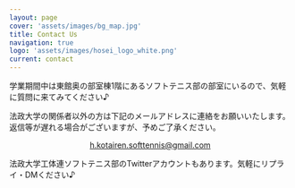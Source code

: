 ```yaml
---
layout: page
cover: 'assets/images/bg_map.jpg'
title: Contact Us
navigation: true
logo: 'assets/images/hosei_logo_white.png'
current: contact
---
```


学業期間中は東館奥の部室棟1階にあるソフトテニス部の部室にいるので、気軽に質問に来てみてください♪

法政大学の関係者以外の方は下記のメールアドレスに連絡をお願いいたします。返信等が遅れる場合がございますが、予めご了承ください。
<center>
<a href="mailto:h.kotairen.softtennis@gmail.com?subject=法政大学工体連ソフトテニス部宛" class="normalLink mailAddress">h.kotairen.softtennis@gmail.com</a>
</center>

法政大学工体連ソフトテニス部のTwitterアカウントもあります。気軽にリプライ・DMください♪

<a class="twitter-timeline" href="https://twitter.com/h_k_softtennis" data-tweet-limit="3"></a>
<script async src="https://platform.twitter.com/widgets.js" charset="utf-8"></script>

